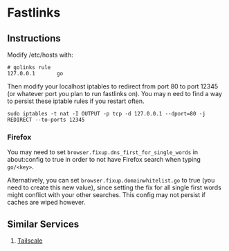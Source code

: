 # Fastlinks

## Instructions

Modify /etc/hosts with:
```
# golinks rule
127.0.0.1       go
```

Then modify your localhost iptables to redirect from port 80 to port 12345 (or
whatever port you plan to run fastlinks on). You may n eed to find a way to
persist these iptable rules if you restart often.

```
sudo iptables -t nat -I OUTPUT -p tcp -d 127.0.0.1 --dport=80 -j REDIRECT --to-ports 12345
```


### Firefox
You may need to set `browser.fixup.dns_first_for_single_words` in about:config
to true in order to not have Firefox search when typing `go/<key>`.

Alternatively, you can set `browser.fixup.domainwhitelist.go` to true (you need
to create this new value), since setting the fix for all single first words
might conflict with your other searches. This config may not persist if caches
are wiped however.


## Similar Services
1. [Tailscale](https://github.com/tailscale/golink)
